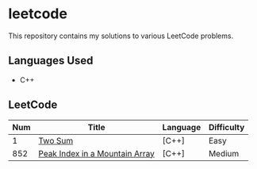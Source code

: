 # leetcode
This repository contains my solutions to various LeetCode problems.
## Languages Used
- C++
##  LeetCode

| Num | Title | Language | Difficulty |
|---| ----- | -------- | ---------- |
|1|[Two Sum](https://leetcode.com/problems/two-sum/) | [C++]|Easy|
|852|[Peak Index in a Mountain Array](https://leetcode.com/problems/peak-index-in-a-mountain-array/) | [C++] |Medium|


